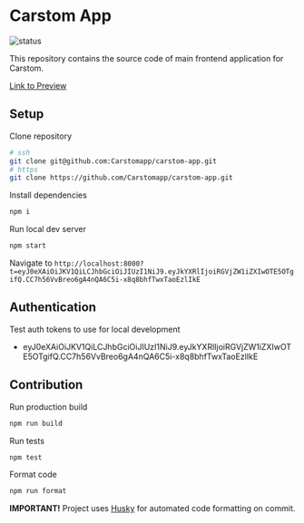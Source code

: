 # Carstom App

![status](https://github.com/Carstomapp/carstom-app/actions/workflows/gatsby.yml/badge.svg?branch=main)

This repository contains the source code of main frontend application for Carstom.

[Link to Preview](https://Carstomapp.github.io/carstom-app/)

## Setup

Clone repository

```bash
# ssh
git clone git@github.com:Carstomapp/carstom-app.git
# https
git clone https://github.com/Carstomapp/carstom-app.git
```

Install dependencies

```bash
npm i
```

Run local dev server

```bash
npm start
```

Navigate to `http://localhost:8000?t=eyJ0eXAiOiJKV1QiLCJhbGciOiJIUzI1NiJ9.eyJkYXRlIjoiRGVjZW1iZXIwOTE5OTgifQ.CC7h56VvBreo6gA4nQA6C5i-x8q8bhfTwxTaoEzlIkE`

## Authentication

Test auth tokens to use for local development

- eyJ0eXAiOiJKV1QiLCJhbGciOiJIUzI1NiJ9.eyJkYXRlIjoiRGVjZW1iZXIwOTE5OTgifQ.CC7h56VvBreo6gA4nQA6C5i-x8q8bhfTwxTaoEzlIkE

## Contribution

Run production build

```bash
npm run build
```

Run tests

```bash
npm test
```

Format code

```bash
npm run format
```

**IMPORTANT!** Project uses [Husky](https://github.com/typicode/husky) for automated code formatting on commit.
